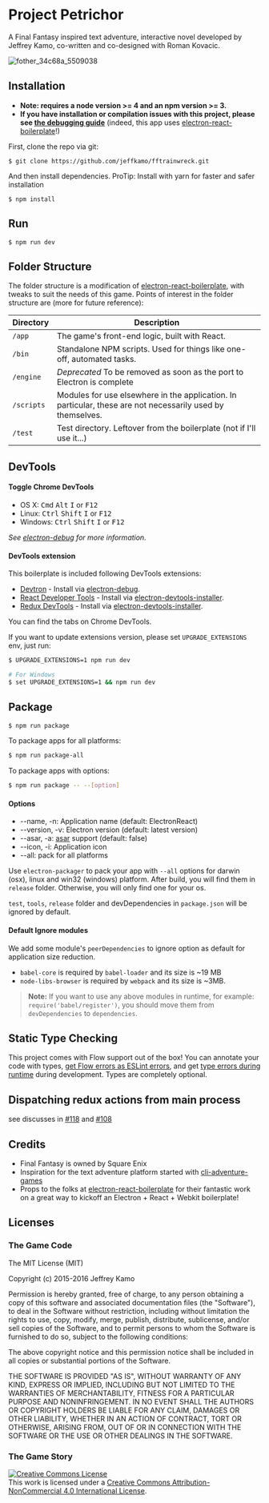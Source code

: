 # Project **Petrichor**

A Final Fantasy inspired text adventure, interactive novel developed by Jeffrey Kamo, co-written and co-designed with Roman Kovacic.

![fother_34c68a_5509038](https://cloud.githubusercontent.com/assets/734535/14518964/85224aea-01d0-11e6-846f-d43522b4876d.gif)


## Installation

* **Note: requires a node version >= 4 and an npm version >= 3.**
* **If you have installation or compilation issues with this project, please see [the debugging guide](https://github.com/chentsulin/electron-react-boilerplate/issues/400)** (indeed, this app uses [electron-react-boilerplate](https://github.com/chentsulin/electron-react-boilerplate)!)

First, clone the repo via git:

```
$ git clone https://github.com/jeffkamo/fftrainwreck.git
```

And then install dependencies. ProTip: Install with yarn for faster and safer installation

```
$ npm install
```

## Run

```
$ npm run dev
```

## Folder Structure

The folder structure is a modification of [electron-react-boilerplate](https://github.com/chentsulin/electron-react-boilerplate), with tweaks to suit the needs of this game. Points of interest in the folder structure are (more for future reference):

| Directory | Description |
| ------ | ----------- |
| `/app` | The game's front-end logic, built with React. |
| `/bin` | Standalone NPM scripts. Used for things like one-off, automated tasks. |
| `/engine` | _Deprecated_ To be removed as soon as the port to Electron is complete |
| `/scripts` | Modules for use elsewhere in the application. In particular, these are not necessarily used by themselves. |
| `/test` | Test directory. Leftover from the boilerplate (not if I'll use it...) |

## DevTools

#### Toggle Chrome DevTools

- OS X: <kbd>Cmd</kbd> <kbd>Alt</kbd> <kbd>I</kbd> or <kbd>F12</kbd>
- Linux: <kbd>Ctrl</kbd> <kbd>Shift</kbd> <kbd>I</kbd> or <kbd>F12</kbd>
- Windows: <kbd>Ctrl</kbd> <kbd>Shift</kbd> <kbd>I</kbd> or <kbd>F12</kbd>

*See [electron-debug](https://github.com/sindresorhus/electron-debug) for more information.*

#### DevTools extension

This boilerplate is included following DevTools extensions:

* [Devtron](https://github.com/electron/devtron) - Install via [electron-debug](https://github.com/sindresorhus/electron-debug).
* [React Developer Tools](https://github.com/facebook/react-devtools) - Install via [electron-devtools-installer](https://github.com/GPMDP/electron-devtools-installer).
* [Redux DevTools](https://github.com/zalmoxisus/redux-devtools-extension) - Install via [electron-devtools-installer](https://github.com/GPMDP/electron-devtools-installer).

You can find the tabs on Chrome DevTools.

If you want to update extensions version, please set `UPGRADE_EXTENSIONS` env, just run:

```bash
$ UPGRADE_EXTENSIONS=1 npm run dev

# For Windows
$ set UPGRADE_EXTENSIONS=1 && npm run dev
```


## Package

```bash
$ npm run package
```

To package apps for all platforms:

```bash
$ npm run package-all
```

To package apps with options:

```bash
$ npm run package -- --[option]
```

#### Options

- --name, -n: Application name (default: ElectronReact)
- --version, -v: Electron version (default: latest version)
- --asar, -a: [asar](https://github.com/atom/asar) support (default: false)
- --icon, -i: Application icon
- --all: pack for all platforms

Use `electron-packager` to pack your app with `--all` options for darwin (osx), linux and win32 (windows) platform. After build, you will find them in `release` folder. Otherwise, you will only find one for your os.

`test`, `tools`, `release` folder and devDependencies in `package.json` will be ignored by default.

#### Default Ignore modules

We add some module's `peerDependencies` to ignore option as default for application size reduction.

- `babel-core` is required by `babel-loader` and its size is ~19 MB
- `node-libs-browser` is required by `webpack` and its size is ~3MB.

> **Note:** If you want to use any above modules in runtime, for example: `require('babel/register')`, you should move them from `devDependencies` to `dependencies`.


## Static Type Checking
This project comes with Flow support out of the box! You can annotate your code with types, [get Flow errors as ESLint errors](https://github.com/amilajack/eslint-plugin-flowtype-errors), and get [type errors during runtime](https://github.com/gcanti/babel-plugin-tcomb-boilerplate) during development. Types are completely optional.


## Dispatching redux actions from main process

see discusses in [#118](https://github.com/chentsulin/electron-react-boilerplate/issues/118) and [#108](https://github.com/chentsulin/electron-react-boilerplate/issues/108)


## Credits

- Final Fantasy is owned by Square Enix
- Inspiration for the text adventure platform started with [cli-adventure-games](https://github.com/arvindr21/cli-adventure-games/)
- Props to the folks at [electron-react-boilerplate](https://github.com/chentsulin/electron-react-boilerplate) for their fantastic work on a great way to kickoff an Electron + React + Webkit boilerplate!


## Licenses

### The Game Code

The MIT License (MIT)

Copyright (c) 2015-2016 Jeffrey Kamo

Permission is hereby granted, free of charge, to any person obtaining a copy
of this software and associated documentation files (the "Software"), to deal
in the Software without restriction, including without limitation the rights
to use, copy, modify, merge, publish, distribute, sublicense, and/or sell
copies of the Software, and to permit persons to whom the Software is
furnished to do so, subject to the following conditions:

The above copyright notice and this permission notice shall be included in all
copies or substantial portions of the Software.

THE SOFTWARE IS PROVIDED "AS IS", WITHOUT WARRANTY OF ANY KIND, EXPRESS OR
IMPLIED, INCLUDING BUT NOT LIMITED TO THE WARRANTIES OF MERCHANTABILITY,
FITNESS FOR A PARTICULAR PURPOSE AND NONINFRINGEMENT. IN NO EVENT SHALL THE
AUTHORS OR COPYRIGHT HOLDERS BE LIABLE FOR ANY CLAIM, DAMAGES OR OTHER
LIABILITY, WHETHER IN AN ACTION OF CONTRACT, TORT OR OTHERWISE, ARISING FROM,
OUT OF OR IN CONNECTION WITH THE SOFTWARE OR THE USE OR OTHER DEALINGS IN THE
SOFTWARE.


### The Game Story

<a rel="license" href="http://creativecommons.org/licenses/by-nc/4.0/"><img alt="Creative Commons License" style="border-width:0" src="https://i.creativecommons.org/l/by-nc/4.0/88x31.png" /></a><br />This <span xmlns:dct="http://purl.org/dc/terms/" href="http://purl.org/dc/dcmitype/Text" rel="dct:type">work</span> is licensed under a <a rel="license" href="http://creativecommons.org/licenses/by-nc/4.0/">Creative Commons Attribution-NonCommercial 4.0 International License</a>.
